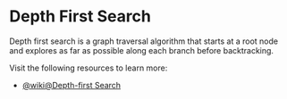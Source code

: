 # Depth First Search

Depth first search is a graph traversal algorithm that starts at a root node and explores as far as possible along each branch before backtracking.

Visit the following resources to learn more:

- [@wiki@Depth-first Search](https://en.wikipedia.org/wiki/Depth-first_search)